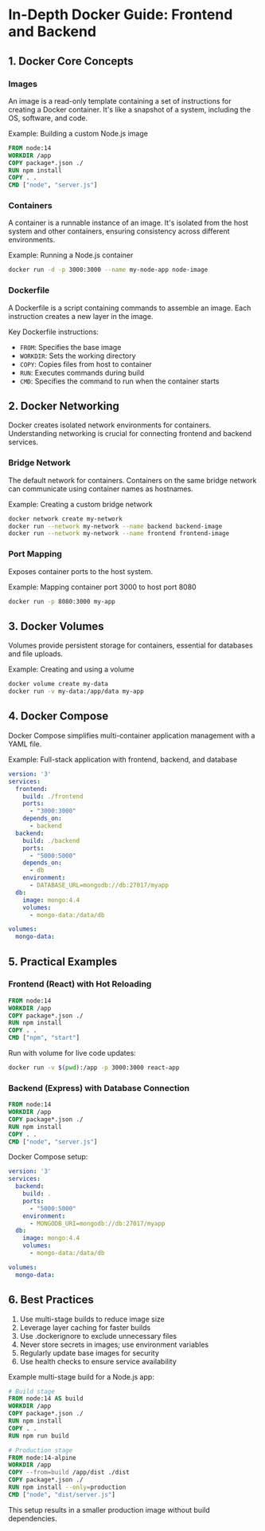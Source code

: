 # In-Depth Docker Guide: Frontend and Backend

## 1. Docker Core Concepts

### Images
An image is a read-only template containing a set of instructions for creating a Docker container. It's like a snapshot of a system, including the OS, software, and code.

Example: Building a custom Node.js image
```dockerfile
FROM node:14
WORKDIR /app
COPY package*.json ./
RUN npm install
COPY . .
CMD ["node", "server.js"]
```

### Containers
A container is a runnable instance of an image. It's isolated from the host system and other containers, ensuring consistency across different environments.

Example: Running a Node.js container
```bash
docker run -d -p 3000:3000 --name my-node-app node-image
```

### Dockerfile
A Dockerfile is a script containing commands to assemble an image. Each instruction creates a new layer in the image.

Key Dockerfile instructions:
- `FROM`: Specifies the base image
- `WORKDIR`: Sets the working directory
- `COPY`: Copies files from host to container
- `RUN`: Executes commands during build
- `CMD`: Specifies the command to run when the container starts

## 2. Docker Networking

Docker creates isolated network environments for containers. Understanding networking is crucial for connecting frontend and backend services.

### Bridge Network
The default network for containers. Containers on the same bridge network can communicate using container names as hostnames.

Example: Creating a custom bridge network
```bash
docker network create my-network
docker run --network my-network --name backend backend-image
docker run --network my-network --name frontend frontend-image
```

### Port Mapping
Exposes container ports to the host system.

Example: Mapping container port 3000 to host port 8080
```bash
docker run -p 8080:3000 my-app
```

## 3. Docker Volumes

Volumes provide persistent storage for containers, essential for databases and file uploads.

Example: Creating and using a volume
```bash
docker volume create my-data
docker run -v my-data:/app/data my-app
```

## 4. Docker Compose

Docker Compose simplifies multi-container application management with a YAML file.

Example: Full-stack application with frontend, backend, and database
```yaml
version: '3'
services:
  frontend:
    build: ./frontend
    ports:
      - "3000:3000"
    depends_on:
      - backend
  backend:
    build: ./backend
    ports:
      - "5000:5000"
    depends_on:
      - db
    environment:
      - DATABASE_URL=mongodb://db:27017/myapp
  db:
    image: mongo:4.4
    volumes:
      - mongo-data:/data/db

volumes:
  mongo-data:
```

## 5. Practical Examples

### Frontend (React) with Hot Reloading
```dockerfile
FROM node:14
WORKDIR /app
COPY package*.json ./
RUN npm install
COPY . .
CMD ["npm", "start"]
```

Run with volume for live code updates:
```bash
docker run -v $(pwd):/app -p 3000:3000 react-app
```

### Backend (Express) with Database Connection
```dockerfile
FROM node:14
WORKDIR /app
COPY package*.json ./
RUN npm install
COPY . .
CMD ["node", "server.js"]
```

Docker Compose setup:
```yaml
version: '3'
services:
  backend:
    build: .
    ports:
      - "5000:5000"
    environment:
      - MONGODB_URI=mongodb://db:27017/myapp
  db:
    image: mongo:4.4
    volumes:
      - mongo-data:/data/db

volumes:
  mongo-data:
```

## 6. Best Practices

1. Use multi-stage builds to reduce image size
2. Leverage layer caching for faster builds
3. Use .dockerignore to exclude unnecessary files
4. Never store secrets in images; use environment variables
5. Regularly update base images for security
6. Use health checks to ensure service availability

Example multi-stage build for a Node.js app:
```dockerfile
# Build stage
FROM node:14 AS build
WORKDIR /app
COPY package*.json ./
RUN npm install
COPY . .
RUN npm run build

# Production stage
FROM node:14-alpine
WORKDIR /app
COPY --from=build /app/dist ./dist
COPY package*.json ./
RUN npm install --only=production
CMD ["node", "dist/server.js"]
```

This setup results in a smaller production image without build dependencies.
